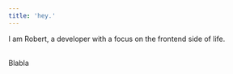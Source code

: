 ```yaml
---
title: 'hey.'
---
```


I am Robert, a developer with a focus on the frontend side of life.

\
Blabla

